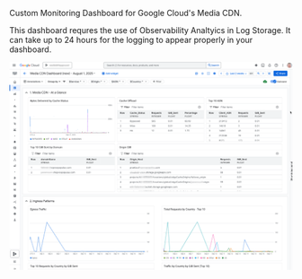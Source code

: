 Custom Monitoring Dashboard for Google Cloud's Media CDN.

This dashboard requres the use of Observability Analtyics in Log Storage. It can take up to 24 hours for the logging to appear properly in your dashboard.  

![alt text](https://github.com/ddbnomads/media-cdn-dashboard/blob/main/mediaCDNdashboard.png "Media CDN Dashboard Image")
